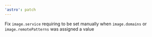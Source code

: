 ```yaml
---
'astro': patch
---
```


Fix `image.service` requiring to be set manually when `image.domains` or `image.remotePatterns` was assigned a value
